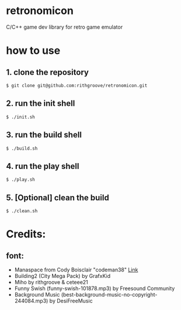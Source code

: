 # retronomicon
C/C++ game dev library for retro game emulator 

# how to use

## 1. clone the repository
`
	$ git clone git@github.com:rithgroove/retronomicon.git
`

## 2. run the init shell
`
	$ ./init.sh
`

## 3. run the build shell
`
	$ ./build.sh
`

## 4. run the play shell
`
	$ ./play.sh
`

## 5. [Optional] clean the build
`
	$ ./clean.sh
`


# Credits:

## font:

- Manaspace from Cody Boisclair "codeman38" [Link](https://www.zone38.net/font/)
- Building2 (City Mega Pack) by  GrafxKid
- Miho by rithgroove & ceteee21
- Funny Swish (funny-swish-101878.mp3) by Freesound Community
- Background Music (best-background-music-no-copyright-244084.mp3) by DesiFreeMusic
